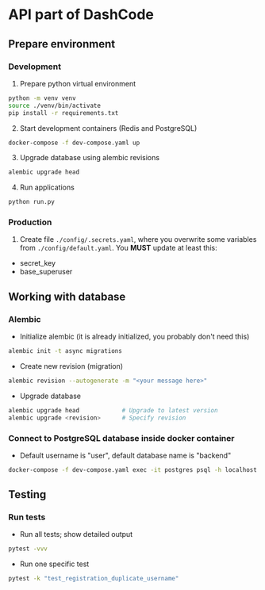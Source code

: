 # API part of DashCode

## Prepare environment
### Development
1. Prepare python virtual environment
```bash
python -m venv venv
source ./venv/bin/activate
pip install -r requirements.txt
```
2. Start development containers (Redis and PostgreSQL)
```bash
docker-compose -f dev-compose.yaml up
```
3. Upgrade database using alembic revisions
```bash
alembic upgrade head
```
4. Run applications
```bash
python run.py
```

### Production
1. Create file `./config/.secrets.yaml`, where you overwrite some variables from
`./config/default.yaml`. You **MUST** update at least this:
* secret_key
* base_superuser


## Working with database
### Alembic 
* Initialize alembic (it is already initialized, you probably don't need this)
```bash
alembic init -t async migrations
```
* Create new revision (migration)
```bash
alembic revision --autogenerate -m "<your message here>"
```
* Upgrade database
```bash
alembic upgrade head            # Upgrade to latest version
alembic upgrade <revision>      # Specify revision
```

### Connect to PostgreSQL database inside docker container
* Default username is "user", default database name is "backend"
```bash
docker-compose -f dev-compose.yaml exec -it postgres psql -h localhost -U <username> -d <database>
```


## Testing
### Run tests
* Run all tests; show detailed output
```bash
pytest -vvv
```
* Run one specific test
```bash
pytest -k "test_registration_duplicate_username"
```
